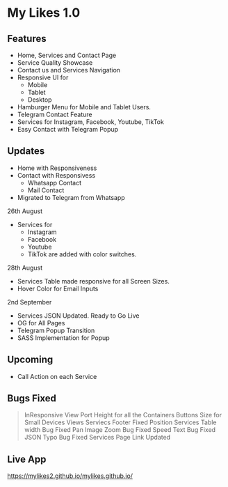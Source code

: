 # My Likes 1.0

## Features
 - Home, Services and Contact Page
 - Service Quality Showcase
 - Contact us and Services Navigation
 - Responsive UI for 
    - Mobile
    - Tablet
    - Desktop
 - Hamburger Menu for Mobile and Tablet Users.
 - Telegram Contact Feature
 - Services for Instagram, Facebook, Youtube, TikTok
 - Easy Contact with Telegram Popup

## Updates
 - Home with Responsiveness
 - Contact with Responsivess
    - Whatsapp Contact
    - Mail Contact
 - Migrated to Telegram from Whatsapp 

 26th August
 - Services for 
    - Instagram
    - Facebook
    - Youtube
    - TikTok
   are added with color switches.

 28th August
 - Services Table made responsive for all Screen Sizes.
 - Hover Color for Email Inputs
 
 2nd September
 - Services JSON Updated. Ready to Go Live
 - OG for All Pages
 - Telegram Popup Transition
 - SASS Implementation for Popup


## Upcoming
 - Call Action on each Service

## Bugs Fixed
> InResponsive View Port Height for all the Containers
> Buttons Size for Small Devices Views
> Serviecs Footer Fixed Position
> Services Table width Bug Fixed
> Pan Image Zoom Bug Fixed
> Speed Text Bug Fixed
> JSON Typo Bug Fixed
> Services Page Link Updated


## Live App
https://mylikes2.github.io/mylikes.github.io/